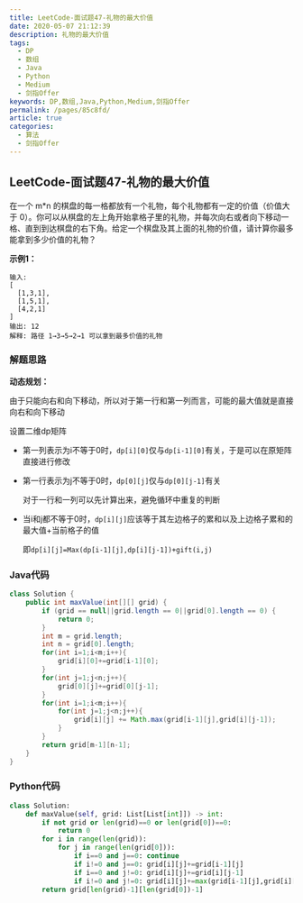```yaml
---
title: LeetCode-面试题47-礼物的最大价值
date: 2020-05-07 21:12:39
description: 礼物的最大价值
tags: 
  - DP
  - 数组
  - Java
  - Python
  - Medium
  - 剑指Offer
keywords: DP,数组,Java,Python,Medium,剑指Offer
permalink: /pages/85c8fd/
article: true
categories: 
  - 算法
  - 剑指Offer
---
```


## LeetCode-面试题47-礼物的最大价值 

在一个 m*n 的棋盘的每一格都放有一个礼物，每个礼物都有一定的价值（价值大于 0）。你可以从棋盘的左上角开始拿格子里的礼物，并每次向右或者向下移动一格、直到到达棋盘的右下角。给定一个棋盘及其上面的礼物的价值，请计算你最多能拿到多少价值的礼物？

 <!--more-->

**示例1：**

```
输入: 
[
  [1,3,1],
  [1,5,1],
  [4,2,1]
]
输出: 12
解释: 路径 1→3→5→2→1 可以拿到最多价值的礼物
```

### 解题思路

**动态规划：**

由于只能向右和向下移动，所以对于第一行和第一列而言，可能的最大值就是直接向右和向下移动

设置二维dp矩阵

- 第一列表示为i不等于0时，`dp[i][0]`仅与`dp[i-1][0]`有关，于是可以在原矩阵直接进行修改

- 第一行表示为j不等于0时，`dp[0][j]`仅与`dp[0][j-1]`有关

  对于一行和一列可以先计算出来，避免循环中重复的判断

- 当i和j都不等于0时，`dp[i][j]`应该等于其左边格子的累和以及上边格子累和的最大值+当前格子的值

  即`dp[i][j]=Max(dp[i-1][j],dp[i][j-1])+gift(i,j)`

### Java代码

```java
class Solution {
    public int maxValue(int[][] grid) {
        if (grid == null||grid.length == 0||grid[0].length == 0) {
            return 0;
        }
        int m = grid.length;
        int n = grid[0].length;
        for(int i=1;i<m;i++){
            grid[i][0]+=grid[i-1][0];
        }
        for(int j=1;j<n;j++){
            grid[0][j]+=grid[0][j-1];
        }
        for(int i=1;i<m;i++){
            for(int j=1;j<n;j++){
                grid[i][j] += Math.max(grid[i-1][j],grid[i][j-1]);
            }
        }
        return grid[m-1][n-1];
    }
}
```

### Python代码

```python
class Solution:
    def maxValue(self, grid: List[List[int]]) -> int:
        if not grid or len(grid)==0 or len(grid[0])==0:
            return 0
        for i in range(len(grid)):
            for j in range(len(grid[0])):
                if i==0 and j==0: continue
                if i!=0 and j==0: grid[i][j]+=grid[i-1][j]
                if i==0 and j!=0: grid[i][j]+=grid[i][j-1]
                if i!=0 and j!=0: grid[i][j]+=max(grid[i-1][j],grid[i][j-1])
        return grid[len(grid)-1][len(grid[0])-1]
```